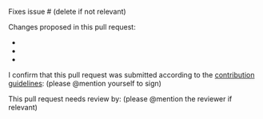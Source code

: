 Fixes issue # (delete if not relevant)

Changes proposed in this pull request:

-

-

-

I confirm that this pull request was submitted according to the [contribution guidelines](/.github/CONTRIBUTING.md): (please @mention yourself to sign)

This pull request needs review by: (please @mention the reviewer if relevant)
